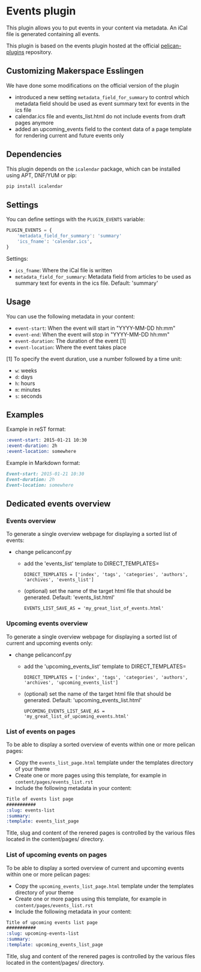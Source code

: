 Events plugin
=============

This plugin allows you to put events in your content via metadata. An
iCal file is generated containing all events.

This plugin is based on the events plugin hosted at the official [pelican-plugins](https://github.com/getpelican/pelican-plugins/tree/master/events) repository.

Customizing Makerspace Esslingen
--------------------------------
We have done some modifications on the official version of the plugin

- introduced a new setting `metadata_field_for_summary` to control which metadata field should be used as event summary text for events in the ics file
- calendar.ics file and events_list.html do not include events from draft pages anymore
- added an upcoming_events field to the context data of a page template for rendering current and future events only


Dependencies
------------

This plugin depends on the `icalendar` package, which can be installed
using APT, DNF/YUM or pip:

```sh
pip install icalendar
```


Settings
--------

You can define settings with the `PLUGIN_EVENTS` variable:

```python
PLUGIN_EVENTS = {
    'metadata_field_for_summary': 'summary'
    'ics_fname': 'calendar.ics',
}
```

Settings:
- `ics_fname`: Where the iCal file is written
- `metadata_field_for_summary`: Metadata field from articles to be used as summary text for events in the ics file. Default: 'summary'


Usage
-----

You can use the following metadata in your content:
- `event-start`: When the event will start in "YYYY-MM-DD hh:mm"
- `event-end`: When the event will stop in "YYYY-MM-DD hh:mm"
- `event-duration`: The duration of the event [1]
- `event-location`: Where the event takes place

[1] To specify the event duration, use a number followed by a time unit:
- `w`: weeks
- `d`: days
- `h`: hours
- `m`: minutes
- `s`: seconds


Examples
--------

Example in reST format:
```reST
:event-start: 2015-01-21 10:30
:event-duration: 2h
:event-location: somewhere
```

Example in Markdown format:
```markdown
Event-start: 2015-01-21 10:30
Event-duration: 2h
Event-location: somewhere
```


Dedicated events overview 
-------------------------

###

### Events overview

To generate a single overview webpage for displaying a sorted list of events:

- change pelicanconf.py
  - add the 'events_list' template to DIRECT_TEMPLATES=

    ```DIRECT_TEMPLATES = ['index', 'tags', 'categories', 'authors', 'archives', 'events_list']```

  - (optional) set the name of the target html file that should be generated. Default: 'events_list.html'

    ```EVENTS_LIST_SAVE_AS = 'my_great_list_of_events.html'```

### Upcoming events overview

To generate a single overview webpage for displaying a sorted list of current and upcoming events only:

- change pelicanconf.py
    - add the 'upcoming_events_list' template to DIRECT_TEMPLATES=

        ```DIRECT_TEMPLATES = ['index', 'tags', 'categories', 'authors', 'archives', 'upcoming_events_list']```

    - (optional) set the name of the target html file that should be generated. Default: 'upcoming_events_list.html'

        ```UPCOMING_EVENTS_LIST_SAVE_AS = 'my_great_list_of_upcoming_events.html'```

### List of events on pages

To be able to display a sorted overview of events within one or more pelican pages:

- Copy the `events_list_page.html` template under the templates directory of your theme
- Create one or more pages using this template, for example in `content/pages/events_list.rst`
- Include the following metadata in your content:
```reST
Title of events list page
###########
:slug: events-list
:summary:
:template: events_list_page
```

Title, slug and content of the renered pages is controlled by the various files located in the content/pages/ directory.

### List of upcoming events on pages

To be able to display a sorted overview of current and upcoming events within one or more pelican pages:

- Copy the `upcoming_events_list_page.html` template under the templates directory of your theme
- Create one or more pages using this template, for example in `content/pages/events_list.rst`
- Include the following metadata in your content:
```reST
Title of upcoming events list page
###########
:slug: upcoming-events-list
:summary:
:template: upcoming_events_list_page
```

Title, slug and content of the renered pages is controlled by the various files located in the content/pages/ directory.
